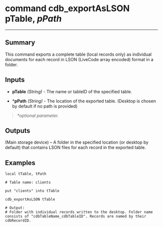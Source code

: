 # command cdb_exportAsLSON pTable, *pPath*
---
## Summary
This command exports a complete table (local records only) as individual documents for each record in LSON (LiveCode array encoded) format in a folder.

## Inputs
* **pTable** *(String)* - The name or tableID of the specified table.

* \***pPath** *(String)* - The location of the exported table. (Desktop is chosen by default if no path is provided)

> _*optional parameter._

## Outputs
(Main storage device) – A folder in the specified location (or desktop by default) that contains LSON files for each record in the exported table.

## Examples
```
local tTable, tPath

# Table name: clients

put "clients" into tTable
     
cdb_exportAsLSON tTable

# Output:
# Folder with individual records written to the desktop. Folder name consists of "cdbTableName_cdbTableID". Records are named by their cdbRecordID.
```
